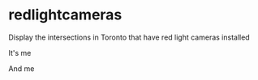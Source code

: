 # redlightcameras
Display the intersections in Toronto that have red light cameras installed

It's me

And me
